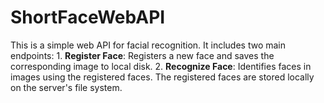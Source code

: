 # ShortFaceWebAPI
This is a simple web API for facial recognition. It includes two main endpoints: 1. **Register Face**: Registers a new face and saves the corresponding image to local disk. 2. **Recognize Face**: Identifies faces in images using the registered faces.  The registered faces are stored locally on the server's file system.
